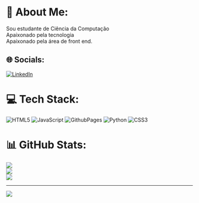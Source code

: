 # 💫 About Me:
Sou estudante de Ciência da Computação<br>Apaixonado pela tecnologia<br>Apaixonado pela área de front end. 


## 🌐 Socials:
[![LinkedIn](https://img.shields.io/badge/LinkedIn-%230077B5.svg?logo=linkedin&logoColor=white)](https://linkedin.com/in/https://www.linkedin.com/in/felipe-augusto-545795271/) 

# 💻 Tech Stack:
![HTML5](https://img.shields.io/badge/html5-%23E34F26.svg?style=for-the-badge&logo=html5&logoColor=white) ![JavaScript](https://img.shields.io/badge/javascript-%23323330.svg?style=for-the-badge&logo=javascript&logoColor=%23F7DF1E) ![GithubPages](https://img.shields.io/badge/github%20pages-121013?style=for-the-badge&logo=github&logoColor=white) ![Python](https://img.shields.io/badge/python-3670A0?style=for-the-badge&logo=python&logoColor=ffdd54) ![CSS3](https://img.shields.io/badge/css3-%231572B6.svg?style=for-the-badge&logo=css3&logoColor=white)
# 📊 GitHub Stats:
![](https://github-readme-stats.vercel.app/api?username=Felipeamorais&theme=dracula&hide_border=false&include_all_commits=false&count_private=false)<br/>
![](https://github-readme-streak-stats.herokuapp.com/?user=Felipeamorais&theme=dracula&hide_border=false)<br/>
![](https://github-readme-stats.vercel.app/api/top-langs/?username=Felipeamorais&theme=dracula&hide_border=false&include_all_commits=false&count_private=false&layout=compact)

---
[![](https://visitcount.itsvg.in/api?id=Felipeamorais&icon=0&color=0)](https://visitcount.itsvg.in)

<!-- Proudly created with GPRM ( https://gprm.itsvg.in ) -->